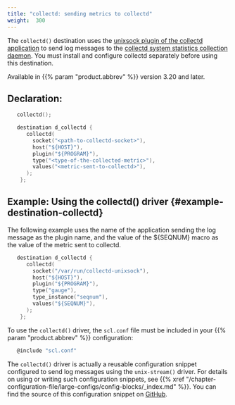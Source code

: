 ```yaml
---
title: "collectd: sending metrics to collectd"
weight:  300
---
```

<!-- DISCLAIMER: This file is based on the syslog-ng Open Source Edition documentation https://github.com/balabit/syslog-ng-ose-guides/commit/2f4a52ee61d1ea9ad27cb4f3168b95408fddfdf2 and is used under the terms of The syslog-ng Open Source Edition Documentation License. The file has been modified by Axoflow. -->

The `collectd()` destination uses the [unixsock plugin of the collectd application](https://collectd.org/documentation/manpages/collectd-unixsock.5.shtml) to send log messages to the [collectd system statistics collection daemon](https://collectd.org). You must install and configure collectd separately before using this destination.

Available in {{% param "product.abbrev" %}} version 3.20 and later.


## Declaration:

```c
   collectd();
```

```c
   destination d_collectd {
      collectd(
        socket("<path-to-collectd-socket>"),
        host("${HOST}"),
        plugin("${PROGRAM}"),
        type("<type-of-the-collected-metric>"),
        values("<metric-sent-to-collectd>"),
      );
    };
```



## Example: Using the collectd() driver {#example-destination-collectd}

The following example uses the name of the application sending the log message as the plugin name, and the value of the ${SEQNUM} macro as the value of the metric sent to collectd.

```c
   destination d_collectd {
      collectd(
        socket("/var/run/collectd-unixsock"),
        host("${HOST}"),
        plugin("${PROGRAM}"),
        type("gauge"),
        type_instance("seqnum"),
        values("${SEQNUM}"),
      );
    };
```


To use the `collectd()` driver, the `scl.conf` file must be included in your {{% param "product.abbrev" %}} configuration:

```c
   @include "scl.conf"
```

The `collectd()` driver is actually a reusable configuration snippet configured to send log messages using the `unix-stream()` driver. For details on using or writing such configuration snippets, see {{% xref "/chapter-configuration-file/large-configs/config-blocks/_index.md" %}}. You can find the source of this configuration snippet on [GitHub](https://github.com/syslog-ng/syslog-ng/blob/master/scl/collectd/plugin.conf).
